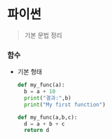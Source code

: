 # 파이썬

> 기본 문법 정리



### 함수

- 기본 형태

  ```python
  def my_func(a):
    b = a + 10
    print("결과:",b)
    print("My first function")
  ```

  ```python
  def my_func(a,b,c):
    d = a + b + c
    return d
  ```

  